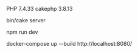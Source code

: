 PHP 7.4.33
cakephp 3.8.13

bin/cake server 

npm run dev

docker-compose up --build
http://localhost:8080/